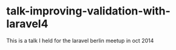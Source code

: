 talk-improving-validation-with-laravel4
=======================================

This is a talk I held for the laravel berlin meetup in oct 2014
